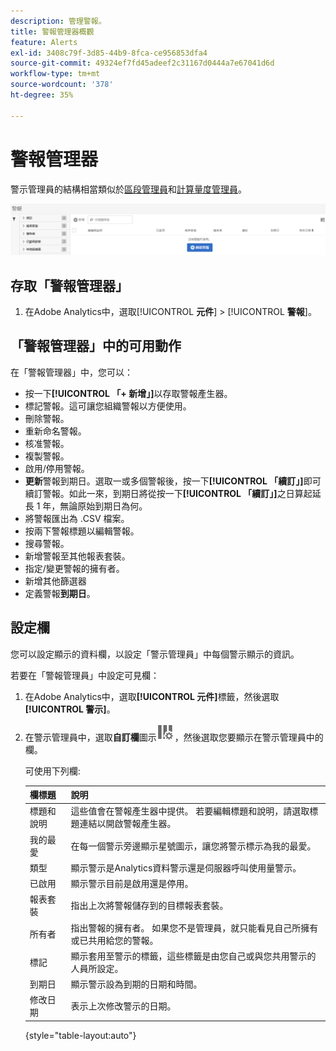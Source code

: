 ```yaml
---
description: 管理警報。
title: 警報管理器概觀
feature: Alerts
exl-id: 3408c79f-3d85-44b9-8fca-ce956853dfa4
source-git-commit: 49324ef7fd45adeef2c31167d0444a7e67041d6d
workflow-type: tm+mt
source-wordcount: '378'
ht-degree: 35%

---
```


# 警報管理器

警示管理員的結構相當類似於[區段管理員](https://experienceleague.adobe.com/docs/analytics/components/segmentation/segmentation-workflow/seg-manage.html?lang=zh-Hant)和[計算量度管理員](https://experienceleague.adobe.com/docs/analytics/components/calculated-metrics/calcmetric-workflow/cm-manager.html?lang=zh-Hant)。

![](assets/alert-manager.png)

## 存取「警報管理器」

1. 在Adobe Analytics中，選取&#x200B;[!UICONTROL **元件**] > [!UICONTROL **警報**]。

## 「警報管理器」中的可用動作

在「警報管理器」中，您可以：

* 按一下&#x200B;**[!UICONTROL 「+ 新增」]**&#x200B;以存取警報產生器。
* 標記警報。這可讓您組織警報以方便使用。
* 刪除警報。
* 重新命名警報。
* 核准警報。
* 複製警報。
* 啟用/停用警報。
* **更新**&#x200B;警報到期日。選取一或多個警報後，按一下&#x200B;**[!UICONTROL 「續訂」]**&#x200B;即可續訂警報。如此一來，到期日將從按一下&#x200B;**[!UICONTROL 「續訂」]**&#x200B;之日算起延長 1 年，無論原始到期日為何。
* 將警報匯出為 .CSV 檔案。
* 按兩下警報標題以編輯警報。
* 搜尋警報。
* 新增警報至其他報表套裝。
* 指定/變更警報的擁有者。
* 新增其他篩選器
* 定義警報&#x200B;**到期日**。

## 設定欄

您可以設定顯示的資料欄，以設定「警示管理員」中每個警示顯示的資訊。

若要在「警報管理員」中設定可見欄：

1. 在Adobe Analytics中，選取&#x200B;**[!UICONTROL 元件]**&#x200B;標籤，然後選取&#x200B;**[!UICONTROL 警示]**。

1. 在警示管理員中，選取&#x200B;**自訂欄**&#x200B;圖示![自訂欄圖示](assets/customize-columns-icon.png)，然後選取您要顯示在警示管理員中的欄。

   可使用下列欄:

   | 欄標題 | 說明 |
   |---|---|
   | 標題和說明 | 這些值會在警報產生器中提供。 若要編輯標題和說明，請選取標題連結以開啟警報產生器。 |
   | 我的最愛 | 在每一個警示旁邊顯示星號圖示，讓您將警示標示為我的最愛。<!-- For more information, see [Mark calculated metrics as favorites](/help/components/c-calcmetrics/c-workflow/cm-workflow/cm-favorite.md). --> |
   | 類型 | 顯示警示是Analytics資料警示還是伺服器呼叫使用量警示。 |
   | 已啟用 | 顯示警示目前是啟用還是停用。 |
   | 報表套裝 | 指出上次將警報儲存到的目標報表套裝。 |
   | 所有者 | 指出警報的擁有者。 如果您不是管理員，就只能看見自己所擁有或已共用給您的警報。 |
   | 標記 | 顯示套用至警示的標籤，這些標籤是由您自己或與您共用警示的人員所設定。 |
   | 到期日 | 顯示警示設為到期的日期和時間。 |
   | 修改日期 | 表示上次修改警示的日期。 |

   {style="table-layout:auto"}

   <!-- When "Last used" column is added, add this information as the description: Shows the date when the alert was last used. <p>This information can help you determine whether a component is valuable to users in your organization, where it is used, and if it needs to be deleted or modified.</p><p>Consider the following when viewing this column:</p><ul><li>This information does not include usage from the API, Report Builder, or Data Warehouse.</li><li>For some components, this column might not contain data if the component was last used prior to September 2023.</li></ul> -->


